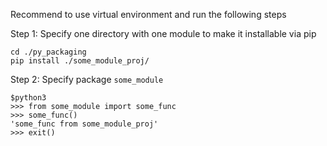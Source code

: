 Recommend to use virtual environment and run the following steps

Step 1:
Specify one directory with one module to make it installable via pip
```
cd ./py_packaging
pip install ./some_module_proj/
```

Step 2:
Specify package `some_module`
```
$python3
>>> from some_module import some_func
>>> some_func()
'some_func from some_module_proj'
>>> exit()
```

